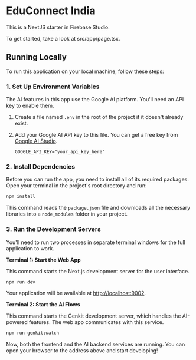 # EduConnect India

This is a NextJS starter in Firebase Studio.

To get started, take a look at src/app/page.tsx.

## Running Locally

To run this application on your local machine, follow these steps:

### 1. Set Up Environment Variables

The AI features in this app use the Google AI platform. You'll need an API key to enable them.

1.  Create a file named `.env` in the root of the project if it doesn't already exist.
2.  Add your Google AI API key to this file. You can get a free key from [Google AI Studio](https://aistudio.google.com/app/apikey).

    ```
    GOOGLE_API_KEY="your_api_key_here"
    ```

### 2. Install Dependencies

Before you can run the app, you need to install all of its required packages. Open your terminal in the project's root directory and run:

```bash
npm install
```

This command reads the `package.json` file and downloads all the necessary libraries into a `node_modules` folder in your project.

### 3. Run the Development Servers

You'll need to run two processes in separate terminal windows for the full application to work.

**Terminal 1: Start the Web App**

This command starts the Next.js development server for the user interface.

```bash
npm run dev
```

Your application will be available at [http://localhost:9002](http://localhost:9002).

**Terminal 2: Start the AI Flows**

This command starts the Genkit development server, which handles the AI-powered features. The web app communicates with this service.

```bash
npm run genkit:watch
```

Now, both the frontend and the AI backend services are running. You can open your browser to the address above and start developing!
